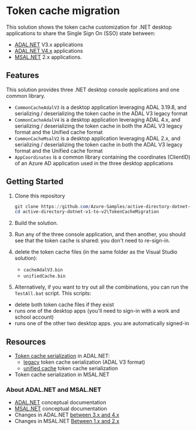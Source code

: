 # Token cache migration

This solution shows the token cache customization for .NET desktop applications to share the Single Sign On (SSO) state between:

- [ADAL.NET](https://aka.ms/adalnet) V3.x applications
- [ADAL.NET V4.x](https://github.com/AzureAD/azure-activedirectory-library-for-dotnet/wiki/changes-adalnet-4.0-preview) applications
- [MSAL.NET](https://aka.ms/msalnet) 2.x applications.

## Features

This solution provides three .NET desktop console applications and one common library.

- `CommonCacheAdalV3` is a desktop application leveraging ADAL 3.19.8, and serializing / deserializing the token cache in the ADAL V3 legacy format
- `CommonCacheAdalV4` is a desktop application leveraging ADAL 4.x, and serializing / deserializing the token cache in both the ADAL V3 legacy format and the Unified cache format
- `CommonCacheMsalV2` is a desktop application leveraging ADAL 2.x, and serializing / deserializing the token cache in both the ADAL V3 legacy format and the Unified cache format
- `AppCoordinates` is a common library containing the coordinates (ClientID) of an Azure AD application used in the three desktop applications

## Getting Started

1. Clone this repository

   ```PowerShell
   git clone https://github.com/Azure-Samples/active-directory-dotnet-v1-to-v2
   cd active-directory-dotnet-v1-to-v2\TokenCacheMigration
   ```

2. Build the solution.
3. Run any of the three console application, and then another, you should see that the token cache is shared: you don't need to re-sign-in.
4. delete the token cache files (in the same folder as the Visual Studio solution):
   - `cacheAdalV3.bin`
   - `unifiedCache.bin`

5. Alternatively, if you want to try out all the combinations, you can run the `TestAll.bat` script. This scripts:

- delete both token cache files if they exist
- runs one of the desktop apps (you'll need to sign-in with a work and school account)
- runs one of the other two desktop apps. you are automatically signed-in 

## Resources

- [Token cache serialization](adal-net-token-cache-serialization) in ADAL.NET:
  - [legacy](adal-net-token-cache-serialization-legacy) token cache serialization (ADAL V3 format)
  - [unified cache](adal-net-token-cache-serialization-unified ) token cache serialization
- Token cache serialization in MSAL.NET

### About ADAL.NET and MSAL.NET

- [ADAL.NET](https://aka.ms/adalnet) conceptual documentation
- [MSAL.NET](https://aka.ms/msalnet) conceptual documentation
- Changes in ADAL.NET [between 3.x and 4.x]()
- Changes in MSAL.NET [Between 1.x and 2.x]()

